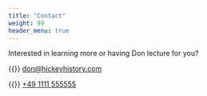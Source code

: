 ```yaml
---
title: "Contact"
weight: 99
header_menu: true
---
```


Interested in learning more or having Don lecture for you?

{{<icon class="fa fa-envelope">}}&nbsp;[don@hickeyhistory.com](mailto:don@hickeyhistory.com)

{{<icon class="fa fa-phone">}}&nbsp;[+49 1111 555555](tel:+491111555555)
